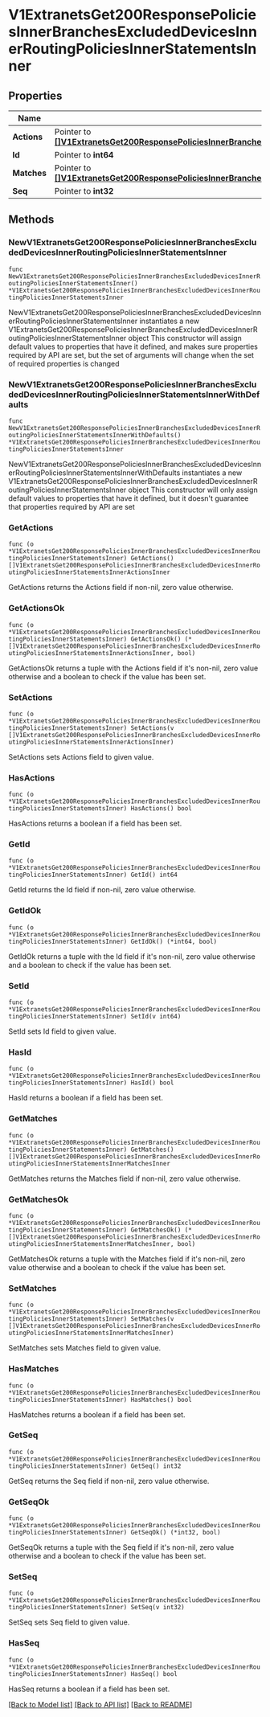 # V1ExtranetsGet200ResponsePoliciesInnerBranchesExcludedDevicesInnerRoutingPoliciesInnerStatementsInner

## Properties

Name | Type | Description | Notes
------------ | ------------- | ------------- | -------------
**Actions** | Pointer to [**[]V1ExtranetsGet200ResponsePoliciesInnerBranchesExcludedDevicesInnerRoutingPoliciesInnerStatementsInnerActionsInner**](V1ExtranetsGet200ResponsePoliciesInnerBranchesExcludedDevicesInnerRoutingPoliciesInnerStatementsInnerActionsInner.md) |  | [optional] 
**Id** | Pointer to **int64** |  | [optional] 
**Matches** | Pointer to [**[]V1ExtranetsGet200ResponsePoliciesInnerBranchesExcludedDevicesInnerRoutingPoliciesInnerStatementsInnerMatchesInner**](V1ExtranetsGet200ResponsePoliciesInnerBranchesExcludedDevicesInnerRoutingPoliciesInnerStatementsInnerMatchesInner.md) |  | [optional] 
**Seq** | Pointer to **int32** |  | [optional] 

## Methods

### NewV1ExtranetsGet200ResponsePoliciesInnerBranchesExcludedDevicesInnerRoutingPoliciesInnerStatementsInner

`func NewV1ExtranetsGet200ResponsePoliciesInnerBranchesExcludedDevicesInnerRoutingPoliciesInnerStatementsInner() *V1ExtranetsGet200ResponsePoliciesInnerBranchesExcludedDevicesInnerRoutingPoliciesInnerStatementsInner`

NewV1ExtranetsGet200ResponsePoliciesInnerBranchesExcludedDevicesInnerRoutingPoliciesInnerStatementsInner instantiates a new V1ExtranetsGet200ResponsePoliciesInnerBranchesExcludedDevicesInnerRoutingPoliciesInnerStatementsInner object
This constructor will assign default values to properties that have it defined,
and makes sure properties required by API are set, but the set of arguments
will change when the set of required properties is changed

### NewV1ExtranetsGet200ResponsePoliciesInnerBranchesExcludedDevicesInnerRoutingPoliciesInnerStatementsInnerWithDefaults

`func NewV1ExtranetsGet200ResponsePoliciesInnerBranchesExcludedDevicesInnerRoutingPoliciesInnerStatementsInnerWithDefaults() *V1ExtranetsGet200ResponsePoliciesInnerBranchesExcludedDevicesInnerRoutingPoliciesInnerStatementsInner`

NewV1ExtranetsGet200ResponsePoliciesInnerBranchesExcludedDevicesInnerRoutingPoliciesInnerStatementsInnerWithDefaults instantiates a new V1ExtranetsGet200ResponsePoliciesInnerBranchesExcludedDevicesInnerRoutingPoliciesInnerStatementsInner object
This constructor will only assign default values to properties that have it defined,
but it doesn't guarantee that properties required by API are set

### GetActions

`func (o *V1ExtranetsGet200ResponsePoliciesInnerBranchesExcludedDevicesInnerRoutingPoliciesInnerStatementsInner) GetActions() []V1ExtranetsGet200ResponsePoliciesInnerBranchesExcludedDevicesInnerRoutingPoliciesInnerStatementsInnerActionsInner`

GetActions returns the Actions field if non-nil, zero value otherwise.

### GetActionsOk

`func (o *V1ExtranetsGet200ResponsePoliciesInnerBranchesExcludedDevicesInnerRoutingPoliciesInnerStatementsInner) GetActionsOk() (*[]V1ExtranetsGet200ResponsePoliciesInnerBranchesExcludedDevicesInnerRoutingPoliciesInnerStatementsInnerActionsInner, bool)`

GetActionsOk returns a tuple with the Actions field if it's non-nil, zero value otherwise
and a boolean to check if the value has been set.

### SetActions

`func (o *V1ExtranetsGet200ResponsePoliciesInnerBranchesExcludedDevicesInnerRoutingPoliciesInnerStatementsInner) SetActions(v []V1ExtranetsGet200ResponsePoliciesInnerBranchesExcludedDevicesInnerRoutingPoliciesInnerStatementsInnerActionsInner)`

SetActions sets Actions field to given value.

### HasActions

`func (o *V1ExtranetsGet200ResponsePoliciesInnerBranchesExcludedDevicesInnerRoutingPoliciesInnerStatementsInner) HasActions() bool`

HasActions returns a boolean if a field has been set.

### GetId

`func (o *V1ExtranetsGet200ResponsePoliciesInnerBranchesExcludedDevicesInnerRoutingPoliciesInnerStatementsInner) GetId() int64`

GetId returns the Id field if non-nil, zero value otherwise.

### GetIdOk

`func (o *V1ExtranetsGet200ResponsePoliciesInnerBranchesExcludedDevicesInnerRoutingPoliciesInnerStatementsInner) GetIdOk() (*int64, bool)`

GetIdOk returns a tuple with the Id field if it's non-nil, zero value otherwise
and a boolean to check if the value has been set.

### SetId

`func (o *V1ExtranetsGet200ResponsePoliciesInnerBranchesExcludedDevicesInnerRoutingPoliciesInnerStatementsInner) SetId(v int64)`

SetId sets Id field to given value.

### HasId

`func (o *V1ExtranetsGet200ResponsePoliciesInnerBranchesExcludedDevicesInnerRoutingPoliciesInnerStatementsInner) HasId() bool`

HasId returns a boolean if a field has been set.

### GetMatches

`func (o *V1ExtranetsGet200ResponsePoliciesInnerBranchesExcludedDevicesInnerRoutingPoliciesInnerStatementsInner) GetMatches() []V1ExtranetsGet200ResponsePoliciesInnerBranchesExcludedDevicesInnerRoutingPoliciesInnerStatementsInnerMatchesInner`

GetMatches returns the Matches field if non-nil, zero value otherwise.

### GetMatchesOk

`func (o *V1ExtranetsGet200ResponsePoliciesInnerBranchesExcludedDevicesInnerRoutingPoliciesInnerStatementsInner) GetMatchesOk() (*[]V1ExtranetsGet200ResponsePoliciesInnerBranchesExcludedDevicesInnerRoutingPoliciesInnerStatementsInnerMatchesInner, bool)`

GetMatchesOk returns a tuple with the Matches field if it's non-nil, zero value otherwise
and a boolean to check if the value has been set.

### SetMatches

`func (o *V1ExtranetsGet200ResponsePoliciesInnerBranchesExcludedDevicesInnerRoutingPoliciesInnerStatementsInner) SetMatches(v []V1ExtranetsGet200ResponsePoliciesInnerBranchesExcludedDevicesInnerRoutingPoliciesInnerStatementsInnerMatchesInner)`

SetMatches sets Matches field to given value.

### HasMatches

`func (o *V1ExtranetsGet200ResponsePoliciesInnerBranchesExcludedDevicesInnerRoutingPoliciesInnerStatementsInner) HasMatches() bool`

HasMatches returns a boolean if a field has been set.

### GetSeq

`func (o *V1ExtranetsGet200ResponsePoliciesInnerBranchesExcludedDevicesInnerRoutingPoliciesInnerStatementsInner) GetSeq() int32`

GetSeq returns the Seq field if non-nil, zero value otherwise.

### GetSeqOk

`func (o *V1ExtranetsGet200ResponsePoliciesInnerBranchesExcludedDevicesInnerRoutingPoliciesInnerStatementsInner) GetSeqOk() (*int32, bool)`

GetSeqOk returns a tuple with the Seq field if it's non-nil, zero value otherwise
and a boolean to check if the value has been set.

### SetSeq

`func (o *V1ExtranetsGet200ResponsePoliciesInnerBranchesExcludedDevicesInnerRoutingPoliciesInnerStatementsInner) SetSeq(v int32)`

SetSeq sets Seq field to given value.

### HasSeq

`func (o *V1ExtranetsGet200ResponsePoliciesInnerBranchesExcludedDevicesInnerRoutingPoliciesInnerStatementsInner) HasSeq() bool`

HasSeq returns a boolean if a field has been set.


[[Back to Model list]](../README.md#documentation-for-models) [[Back to API list]](../README.md#documentation-for-api-endpoints) [[Back to README]](../README.md)


